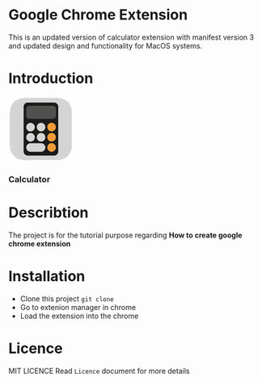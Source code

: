 # Google Chrome Extension

This is an updated version of calculator extension with manifest version 3 and updated design and functionality for MacOS systems.

# Introduction

<img src="img/icon128.png">

### Calculator

# Describtion
 
The project is for the tutorial purpose regarding **How to create google chrome extension**

# Installation

- Clone this project `git clone `
- Go to extenion manager in chrome
- Load the extension into the chrome

# Licence

MIT LICENCE
Read `Licence` document for more details
